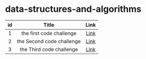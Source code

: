 # data-structures-and-algorithms
| id | Title | Link |
| :--------: | :--------: |:--------:|
| 1 | the first code challenge | [Link](https://github.com/issawiold/data-structures-and-algorithms/tree/main/array-reverse) |
| 2| the Second code challenge | [Link](https://github.com/issawiold/data-structures-and-algorithms/tree/main/array-insert-shift) |
| 3| the Third code challenge | [Link](https://github.com/issawiold/data-structures-and-algorithms/tree/main/array-binary-search) |
